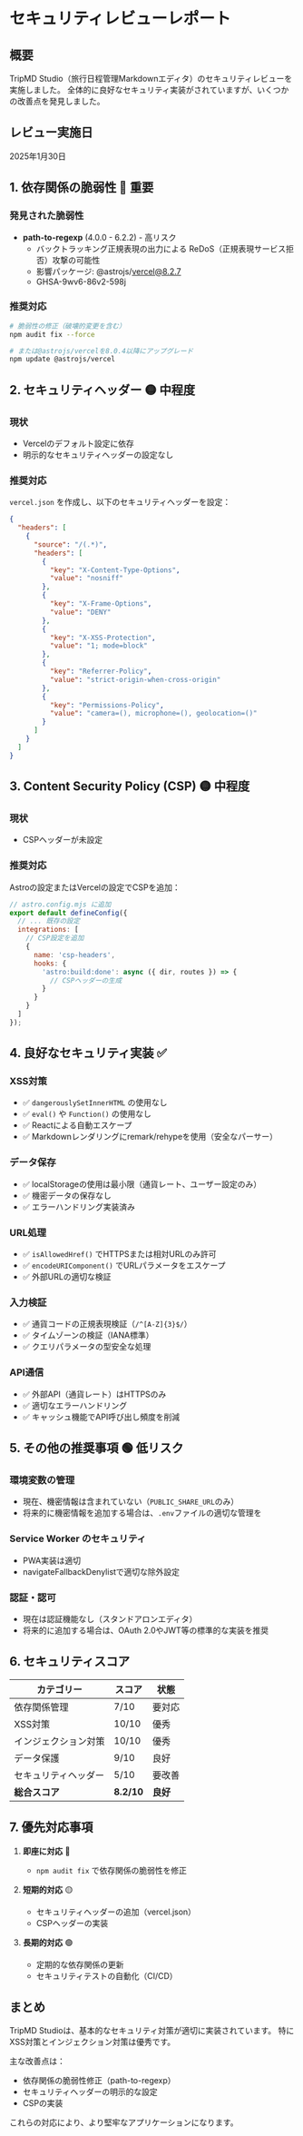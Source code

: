 # セキュリティレビューレポート

## 概要
TripMD Studio（旅行日程管理Markdownエディタ）のセキュリティレビューを実施しました。
全体的に良好なセキュリティ実装がされていますが、いくつかの改善点を発見しました。

## レビュー実施日
2025年1月30日

## 1. 依存関係の脆弱性 🔴 **重要**

### 発見された脆弱性
- **path-to-regexp** (4.0.0 - 6.2.2) - 高リスク
  - バックトラッキング正規表現の出力による ReDoS（正規表現サービス拒否）攻撃の可能性
  - 影響パッケージ: @astrojs/vercel@8.2.7
  - GHSA-9wv6-86v2-598j

### 推奨対応
```bash
# 脆弱性の修正（破壊的変更を含む）
npm audit fix --force

# または@astrojs/vercelを8.0.4以降にアップグレード
npm update @astrojs/vercel
```

## 2. セキュリティヘッダー 🟡 **中程度**

### 現状
- Vercelのデフォルト設定に依存
- 明示的なセキュリティヘッダーの設定なし

### 推奨対応
`vercel.json` を作成し、以下のセキュリティヘッダーを設定：

```json
{
  "headers": [
    {
      "source": "/(.*)",
      "headers": [
        {
          "key": "X-Content-Type-Options",
          "value": "nosniff"
        },
        {
          "key": "X-Frame-Options",
          "value": "DENY"
        },
        {
          "key": "X-XSS-Protection",
          "value": "1; mode=block"
        },
        {
          "key": "Referrer-Policy",
          "value": "strict-origin-when-cross-origin"
        },
        {
          "key": "Permissions-Policy",
          "value": "camera=(), microphone=(), geolocation=()"
        }
      ]
    }
  ]
}
```

## 3. Content Security Policy (CSP) 🟡 **中程度**

### 現状
- CSPヘッダーが未設定

### 推奨対応
Astroの設定またはVercelの設定でCSPを追加：

```javascript
// astro.config.mjs に追加
export default defineConfig({
  // ... 既存の設定
  integrations: [
    // CSP設定を追加
    {
      name: 'csp-headers',
      hooks: {
        'astro:build:done': async ({ dir, routes }) => {
          // CSPヘッダーの生成
        }
      }
    }
  ]
});
```

## 4. 良好なセキュリティ実装 ✅

### XSS対策
- ✅ `dangerouslySetInnerHTML` の使用なし
- ✅ `eval()` や `Function()` の使用なし
- ✅ Reactによる自動エスケープ
- ✅ Markdownレンダリングにremark/rehypeを使用（安全なパーサー）

### データ保存
- ✅ localStorageの使用は最小限（通貨レート、ユーザー設定のみ）
- ✅ 機密データの保存なし
- ✅ エラーハンドリング実装済み

### URL処理
- ✅ `isAllowedHref()` でHTTPSまたは相対URLのみ許可
- ✅ `encodeURIComponent()` でURLパラメータをエスケープ
- ✅ 外部URLの適切な検証

### 入力検証
- ✅ 通貨コードの正規表現検証（`/^[A-Z]{3}$/`）
- ✅ タイムゾーンの検証（IANA標準）
- ✅ クエリパラメータの型安全な処理

### API通信
- ✅ 外部API（通貨レート）はHTTPSのみ
- ✅ 適切なエラーハンドリング
- ✅ キャッシュ機能でAPI呼び出し頻度を削減

## 5. その他の推奨事項 🟢 **低リスク**

### 環境変数の管理
- 現在、機密情報は含まれていない（`PUBLIC_SHARE_URL`のみ）
- 将来的に機密情報を追加する場合は、`.env`ファイルの適切な管理を

### Service Worker のセキュリティ
- PWA実装は適切
- navigateFallbackDenylistで適切な除外設定

### 認証・認可
- 現在は認証機能なし（スタンドアロンエディタ）
- 将来的に追加する場合は、OAuth 2.0やJWT等の標準的な実装を推奨

## 6. セキュリティスコア

| カテゴリー | スコア | 状態 |
|-----------|--------|------|
| 依存関係管理 | 7/10 | 要対応 |
| XSS対策 | 10/10 | 優秀 |
| インジェクション対策 | 10/10 | 優秀 |
| データ保護 | 9/10 | 良好 |
| セキュリティヘッダー | 5/10 | 要改善 |
| **総合スコア** | **8.2/10** | **良好** |

## 7. 優先対応事項

1. **即座に対応** 🔴
   - `npm audit fix` で依存関係の脆弱性を修正

2. **短期的対応** 🟡
   - セキュリティヘッダーの追加（vercel.json）
   - CSPヘッダーの実装

3. **長期的対応** 🟢
   - 定期的な依存関係の更新
   - セキュリティテストの自動化（CI/CD）

## まとめ

TripMD Studioは、基本的なセキュリティ対策が適切に実装されています。
特にXSS対策とインジェクション対策は優秀です。

主な改善点は：
- 依存関係の脆弱性修正（path-to-regexp）
- セキュリティヘッダーの明示的な設定
- CSPの実装

これらの対応により、より堅牢なアプリケーションになります。
